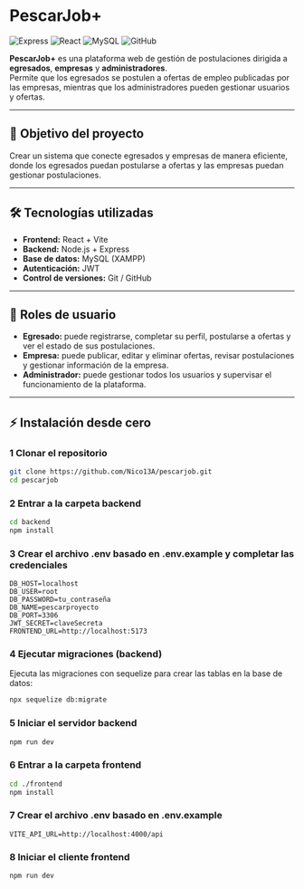 # PescarJob+ 

![Express](https://img.shields.io/badge/Express-5.1.0-lightgrey)
![React](https://img.shields.io/badge/React-19+-blue) 
![MySQL](https://img.shields.io/badge/MySQL-8+-orange) 
![GitHub](https://img.shields.io/badge/GitHub-Version-blue) 

**PescarJob+** es una plataforma web de gestión de postulaciones dirigida a **egresados**, **empresas** y **administradores**.  
Permite que los egresados se postulen a ofertas de empleo publicadas por las empresas, mientras que los administradores pueden gestionar usuarios y ofertas.

---

## 🎯 Objetivo del proyecto

Crear un sistema que conecte egresados y empresas de manera eficiente, donde los egresados puedan postularse a ofertas y las empresas puedan gestionar postulaciones.

---

## 🛠 Tecnologías utilizadas

- **Frontend:** React + Vite
- **Backend:** Node.js + Express
- **Base de datos:** MySQL (XAMPP)
- **Autenticación:** JWT
- **Control de versiones:** Git / GitHub

---

## 👤 Roles de usuario

- **Egresado:** puede registrarse, completar su perfil, postularse a ofertas y ver el estado de sus postulaciones.  
- **Empresa:** puede publicar, editar y eliminar ofertas, revisar postulaciones y gestionar información de la empresa.  
- **Administrador:** puede gestionar todos los usuarios y supervisar el funcionamiento de la plataforma.

---

## ⚡ Instalación desde cero

### 1 Clonar el repositorio

```bash
git clone https://github.com/Nico13A/pescarjob.git
cd pescarjob
```

### 2 Entrar a la carpeta backend
```bash
cd backend
npm install
```

### 3 Crear el archivo .env basado en .env.example y completar las credenciales
```env
DB_HOST=localhost
DB_USER=root
DB_PASSWORD=tu_contraseña
DB_NAME=pescarproyecto
DB_PORT=3306
JWT_SECRET=claveSecreta
FRONTEND_URL=http://localhost:5173
```

### 4 Ejecutar migraciones (backend)
Ejecuta las migraciones con sequelize para crear las tablas en la base de datos:
```bash
npx sequelize db:migrate
```

### 5 Iniciar el servidor backend
```bash
npm run dev
```

### 6 Entrar a la carpeta frontend
```bash
cd ./frontend
npm install
```

### 7 Crear el archivo .env basado en .env.example
```env
VITE_API_URL=http://localhost:4000/api
```

### 8 Iniciar el cliente frontend
```bash
npm run dev
```
